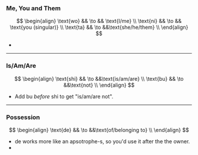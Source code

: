 
### Me, You and Them
$$
\begin{align}
\text{wo} && \to && \text{I/me} \\
\text{ni} && \to && \text{you (singular)} \\
\text{ta} && \to &&\text{she/he/them} \\
\end{align}
$$

- 

---
### Is/Am/Are
$$
\begin{align}
\text{shi} && \to &&\text{is/am/are}  \\
\text{bu} && \to &&\text{not} \\
\end{align}
$$

- Add $\text{bu}$ *before* $\text{shi}$ to get "is/am/are not".

---
### Possession
$$
\begin{align}
\text{de} && \to &&\text{of/belonging to}  \\
\end{align}
$$

- $\text{de}$ works more like an apsotrophe-s, so you'd use it after the the owner.
-
